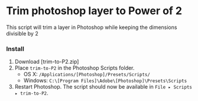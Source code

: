 # Trim photoshop layer to Power of 2
This script will trim a layer in Photoshop while keeping the dimensions divisible by 2

### Install

1. Download [trim-to-P2.zip]
2. Place `trim-to-P2` in the Photoshop Scripts folder.
	- OS X: `/Applications/[Photoshop]/Presets/Scripts/`
	- Windows: `C:\[Program Files]\Adobe\[Photoshop]\Presets\Scripts`
4. Restart Photoshop. The script should now be available in `File ▸ Scripts ▸ trim-to-P2`.
